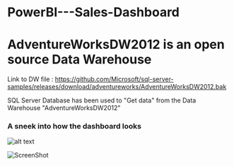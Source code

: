 # PowerBI---Sales-Dashboard

# AdventureWorksDW2012 is an open source Data Warehouse

Link to DW file : https://github.com/Microsoft/sql-server-samples/releases/download/adventureworks/AdventureWorksDW2012.bak

SQL Server Database has been used to "Get data" from the Data Warehouse "AdventureWorksDW2012"
<h3> A sneek into how the dashboard looks</h3>

![alt text](https://github.com/ahhanan07/ahhanan07/PowerBI---Sales-Dashboard/view/main/AdventureWorks_Dashboard_Snippet.PNG?raw=true)

![ScreenShot](https://raw.github.com/{ahhanan07}/{PowerBI---Sales-Dashboard}/{main}/{AdventureWorks_Dashboard_Snippet.PNG})
